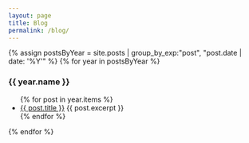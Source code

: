 ```yaml
---
layout: page
title: Blog
permalink: /blog/
---
```


{% assign postsByYear =
    site.posts | group_by_exp:"post", "post.date | date: '%Y'" %}
{% for year in postsByYear %}
  <h3>{{ year.name }}</h3>
  <ul>
    {% for post in year.items %}
      <li>
        <a href="{{ post.url }}">{{ post.title }}</a>
        {{ post.excerpt }}
      </li>
    {% endfor %}
  </ul>
{% endfor %}